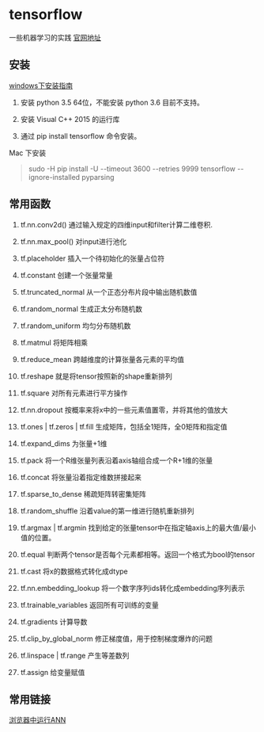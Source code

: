 # tensorflow
一些机器学习的实践 [官网地址](https://www.tensorflow.org)

## 安装 ##
[windows下安装指南](https://www.tensorflow.org/versions/r0.12/get_started/os_setup.html#pip-installation-on-windows)

1. 安装 python 3.5 64位，不能安装 python 3.6 目前不支持。

2. 安装 Visual C++ 2015 的运行库

3. 通过 pip install tensorflow 命令安装。

Mac 下安装

> sudo -H pip install -U --timeout 3600 --retries 9999 tensorflow --ignore-installed pyparsing

## 常用函数 ##

1. tf.nn.conv2d() 通过输入规定的四维input和filter计算二维卷积.

2. tf.nn.max_pool() 对input进行池化

3. tf.placeholder 插入一个待初始化的张量占位符

4. tf.constant 创建一个张量常量

5. tf.truncated_normal 从一个正态分布片段中输出随机数值

6. tf.random_normal 生成正太分布随机数

7. tf.random_uniform 均匀分布随机数

8. tf.matmul 将矩阵相乘

9. tf.reduce_mean 跨越维度的计算张量各元素的平均值

10. tf.reshape 就是将tensor按照新的shape重新排列

11. tf.square 对所有元素进行平方操作

12. tf.nn.dropout 按概率来将x中的一些元素值置零，并将其他的值放大

13. tf.ones | tf.zeros | tf.fill 生成矩阵，包括全1矩阵，全0矩阵和指定值

14. tf.expand_dims 为张量+1维

15. tf.pack 将一个R维张量列表沿着axis轴组合成一个R+1维的张量

16. tf.concat 将张量沿着指定维数拼接起来

17. tf.sparse_to_dense 稀疏矩阵转密集矩阵 

18. tf.random_shuffle 沿着value的第一维进行随机重新排列

19. tf.argmax | tf.argmin 找到给定的张量tensor中在指定轴axis上的最大值/最小值的位置。

20. tf.equal 判断两个tensor是否每个元素都相等。返回一个格式为bool的tensor

21. tf.cast 将x的数据格式转化成dtype

22. tf.nn.embedding_lookup 将一个数字序列ids转化成embedding序列表示

23. tf.trainable_variables 返回所有可训练的变量 

24. tf.gradients 计算导数

25. tf.clip_by_global_norm 修正梯度值，用于控制梯度爆炸的问题

26. tf.linspace | tf.range 产生等差数列

27. tf.assign 给变量赋值


## 常用链接 ##

[浏览器中运行ANN](http://datahref.com/sub/demo/ann/#activation=tanh&batchSize=10&dataset=circle&regDataset=reg-plane&learningRate=0.03&regularizationRate=0&noise=0&networkShape=4,2&seed=0.78579&showTestData=false&discretize=false&percTrainData=50&x=true&y=true&xTimesY=false&xSquared=false&ySquared=false&cosX=false&sinX=false&cosY=false&sinY=false&collectStats=false&problem=classification&initZero=false&hideText=false)